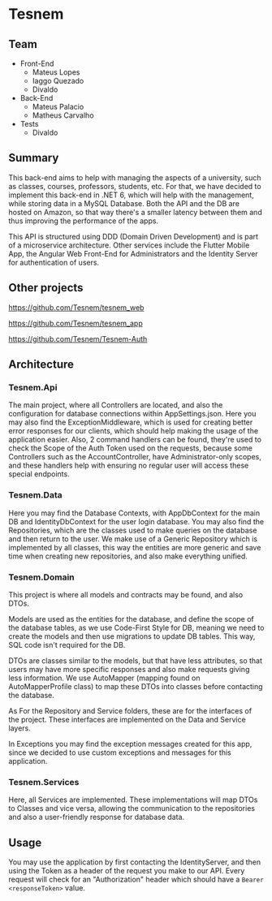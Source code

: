 # Tesnem

## Team

- Front-End
	- Mateus Lopes
	- Iaggo Quezado
	- Divaldo
- Back-End
	- Mateus Palacio
	- Matheus Carvalho
- Tests
	- Divaldo

## Summary

This back-end aims to help with managing the aspects of a university, such as classes, courses, professors, students, etc. For that, we have decided to implement this back-end in .NET 6, which will help with the management, while storing data in a MySQL Database. Both the API and the DB are hosted on Amazon, so that way there's a smaller latency between them and thus improving the performance of the apps.

This API is structured using DDD (Domain Driven Development) and is part of a microservice architecture. Other services include the Flutter Mobile App, the Angular Web Front-End for Administrators and the Identity Server for authentication of users.

## Other projects

https://github.com/Tesnem/tesnem_web

https://github.com/Tesnem/tesnem_app

https://github.com/Tesnem/Tesnem-Auth

## Architecture

### Tesnem.Api

The main project, where all Controllers are located, and also the configuration for database connections within AppSettings.json. Here you may also find the ExceptionMiddleware, which is used for creating better error responses for our clients, which should help making the usage of the application easier. Also, 2 command handlers can be found, they're used to check the Scope of the Auth Token used on the requests, because some Controllers such as the AccountController, have Administrator-only scopes, and these handlers help with ensuring no regular user will access these special endpoints.

### Tesnem.Data

Here you may find the Database Contexts, with AppDbContext for the main DB and IdentityDbContext for the user login database. You may also find the Repositories, which are the classes used to make queries on the database and then return to the user. We make use of a Generic Repository which is implemented by all classes, this way the entities are more generic and save time when creating new repositories, and also make everything unified.

### Tesnem.Domain

This project is where all models and contracts may be found, and also DTOs. 

Models are used as the entities for the database, and define the scope of the database tables, as we use Code-First Style for DB, meaning we need to create the models and then use migrations to update DB tables. This way, SQL code isn't required for the DB.

DTOs are classes similar to the models, but that have less attributes, so that users may have more specific responses and also make requests giving less information. We use AutoMapper (mapping found on AutoMapperProfile class) to map these DTOs into classes before contacting the database.

As For the Repository and Service folders, these are for the interfaces of the project. These interfaces are implemented on the Data and Service layers.

In Exceptions you may find the exception messages created for this app, since we decided to use custom exceptions and messages for this application.

### Tesnem.Services

Here, all Services are implemented. These implementations will map DTOs to Classes and vice versa, allowing the communication to the repositories and also a user-friendly response for database data.

## Usage

You may use the application by first contacting the IdentityServer, and then using the Token as a header of the request you make to our API. Every request will check for an "Authorization" header which should have a `Bearer <responseToken>` value.